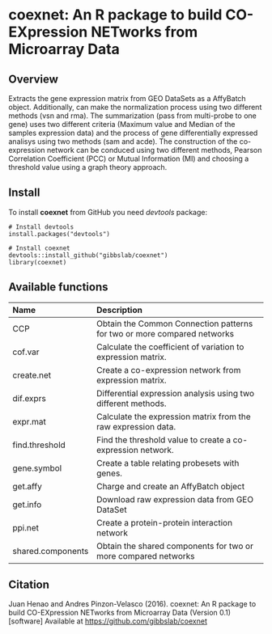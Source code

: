# coexnet: An R package to build CO-EXpression NETworks from Microarray Data

## Overview

Extracts the gene expression matrix from GEO DataSets as a
    AffyBatch object. Additionally, can make the normalization process using two
    different methods (vsn and rma). The summarization (pass from multi-probe to
    one gene) uses two different criteria (Maximum value and Median of the samples
    expression data) and the process of gene differentially expressed analisys using
    two methods (sam and acde). The construction of the co-expression network can
    be conduced using two different methods, Pearson Correlation Coefficient (PCC)
    or Mutual Information (MI) and choosing a threshold value using a graph theory
    approach.

## Install

To install **coexnet** from GitHub you need *devtools* package:

```
# Install devtools
install.packages("devtools")

# Install coexnet
devtools::install_github("gibbslab/coexnet")
library(coexnet)

```

## Available functions

| Name | Description |
| :-------- | :------------------ | 
| CCP | Obtain the Common Connection patterns for two or more compared networks |
| cof.var | Calculate the coefficient of variation to expression matrix. |
| create.net | Create a co-expression network from expression matrix. |
| dif.exprs | Differential expression analysis using two different methods. |
| expr.mat | Calculate the expression matrix from the raw expression data. |
| find.threshold | Find the threshold value to create a co-expression network. |
| gene.symbol | Create a table relating probesets with genes. |
| get.affy | Charge and create an AffyBatch object |
| get.info | Download raw expression data from GEO DataSet |
| ppi.net | Create a protein-protein interaction network |
| shared.components | Obtain the shared components for two or more compared networks |

## Citation

Juan Henao and Andres Pinzon-Velasco (2016). coexnet: An R package to build CO-EXpression NETworks from Microarray Data (Version 0.1) [software] Available at https://github.com/gibbslab/coexnet
